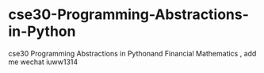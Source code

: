 # cse30-Programming-Abstractions-in-Python
cse30 Programming Abstractions in Pythonand Financial Mathematics , add me wechat iuww1314
